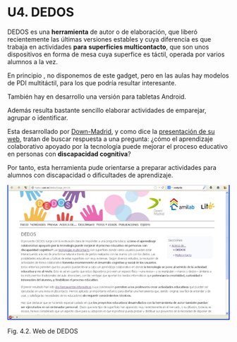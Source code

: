 
# U4. DEDOS

DEDOS es una **herramienta** de autor o de elaboración, que liberó recientemente las últimas versiones estables y cuya diferencia es que trabaja en actividades **para** **superficies multicontacto**, que son unos dispositivos en forma de mesa cuya superfice es táctil, operada por varios alumnos a la vez.

En principio , no disponemos de este gadget, pero en las aulas hay modelos de PDI multitáctil, para los que podría resultar interesante.

También hay en desarrollo una versión para tabletas Android.

Además resulta bastante sencillo elaborar actividades de emparejar, agrupar o identificar.

Esta desarrollado por [Down-Madrid](http://hada.ii.uam.es/dedos/?page_id=2), y como dice la [presentación de su web](http://hada.ii.uam.es/dedos/?page_id=131), tratan de buscar respuesta a una pregunta: ¿cómo el aprendizaje colaborativo apoyado por la tecnología puede mejorar el proceso educativo en personas con **discapacidad cognitiva**?

Por tanto, esta herramienta pude orientarse a preparar actividades para alumnos con discapacidad o dificultades de aprendizaje.

![](img/dedos_intro.jpg)
<td style="text-align: center;">Fig. 4.2. Web de DEDOS</td>

